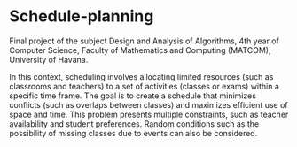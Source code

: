 # Schedule-planning
Final project of the subject Design and Analysis of Algorithms, 4th year of Computer Science, Faculty of Mathematics and Computing (MATCOM), University of Havana.

In this context, scheduling involves allocating limited resources (such as classrooms and teachers) to a set of activities (classes or exams) within a specific time frame. The goal is to create a schedule that minimizes conflicts (such as overlaps between classes) and maximizes efficient use of space and time. This problem presents multiple constraints, such as teacher availability and student preferences. Random conditions such as the possibility of missing classes due to events can also be considered.
